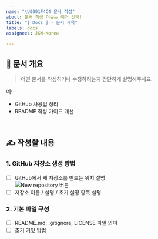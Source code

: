```yaml
---
name: "\U0001F4C4 문서 작성"
about: 문서 작성 이슈는 이거 선택!
title: "[ Docs ] - 문서 제목"
labels: docs
assignees: JGW-Korea

---
```


## 📄 문서 개요

> 어떤 문서를 작성하거나 수정하려는지 간단하게 설명해주세요.

예:
- GitHub 사용법 정리
- README 작성 가이드 개선

<br />

## ✍️ 작성할 내용

### 1. GitHub 저장소 생성 방법

- [ ] GitHub에서 새 저장소를 만드는 위치 설명  
  ![New repository 버튼](https://user-images.githubusercontent.com/example-image.png)
- [ ] 저장소 이름 / 설명 / 초기 설정 항목 설명

### 2. 기본 파일 구성

- [ ] README.md, .gitignore, LICENSE 파일 의미
- [ ] 초기 커밋 방법

